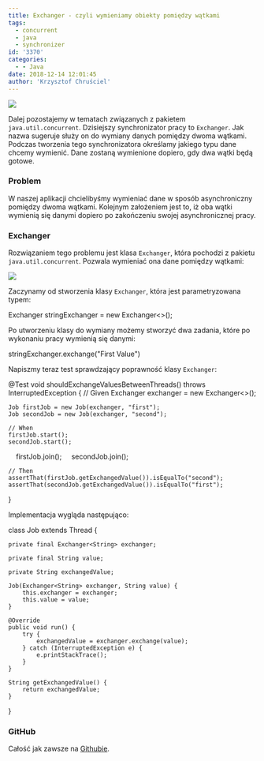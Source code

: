 ```yaml
---
title: Exchanger - czyli wymieniamy obiekty pomiędzy wątkami
tags:
  - concurrent
  - java
  - synchronizer
id: '3370'
categories:
  - - Java
date: 2018-12-14 12:01:45
author: 'Krzysztof Chruściel'
---
```


![](http://codecouple.pl/wp-content/uploads/2017/02/java-logo.png)

Dalej pozostajemy w tematach związanych z pakietem `java.util.concurrent`. Dzisiejszy synchronizator pracy to `Exchanger`. Jak nazwa sugeruje służy on do wymiany danych pomiędzy dwoma wątkami. Podczas tworzenia tego synchronizatora określamy jakiego typu dane chcemy wymienić. Dane zostaną wymienione dopiero, gdy dwa wątki będą gotowe.
<!-- more -->
### Problem

W naszej aplikacji chcielibyśmy wymieniać dane w sposób asynchroniczny pomiędzy dwoma wątkami. Kolejnym założeniem jest to, iż oba wątki wymienią się danymi dopiero po zakończeniu swojej asynchronicznej pracy.

### Exchanger

Rozwiązaniem tego problemu jest klasa `Exchanger`, która pochodzi z pakietu `java.util.concurrent`. Pozwala wymieniać ona dane pomiędzy wątkami:

![](http://codecouple.pl/wp-content/uploads/2018/12/Screen-Shot-2018-11-19-at-12.35.49-1024x372.png)

Zaczynamy od stworzenia klasy `Exchanger`, która jest parametryzowana typem:

Exchanger<String> stringExchanger = new Exchanger<>();

Po utworzeniu klasy do wymiany możemy stworzyć dwa zadania, które po wykonaniu pracy wymienią się danymi:

stringExchanger.exchange("First Value")

Napiszmy teraz test sprawdzający poprawność klasy `Exchanger`:

@Test
void shouldExchangeValuesBetweenThreads() throws InterruptedException {
    // Given
    Exchanger<String> exchanger = new Exchanger<>();

    Job firstJob = new Job(exchanger, "first");
    Job secondJob = new Job(exchanger, "second");

    // When
    firstJob.start();
    secondJob.start();

    firstJob.join();
    secondJob.join();

    // Then
    assertThat(firstJob.getExchangedValue()).isEqualTo("second");
    assertThat(secondJob.getExchangedValue()).isEqualTo("first");
}

Implementacja wygląda następująco:

class Job extends Thread {

    private final Exchanger<String> exchanger;

    private final String value;

    private String exchangedValue;

    Job(Exchanger<String> exchanger, String value) {
        this.exchanger = exchanger;
        this.value = value;
    }

    @Override
    public void run() {
        try {
            exchangedValue = exchanger.exchange(value);
        } catch (InterruptedException e) {
            e.printStackTrace();
        }
    }

    String getExchangedValue() {
        return exchangedValue;
    }
}

### GitHub

Całość jak zawsze na [Githubie](https://github.com/kchrusciel/CodeCouple/tree/master/Exchanger).